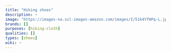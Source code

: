 ```yaml
---
title: "Hiking shoes"
description: ~
image: "https://images-na.ssl-images-amazon.com/images/I/51k4YfHPq-L.jpg"
brands: []
purposes: [hiking-cloth]
qualities: []
types: [shoes]
wiki: ~
---
```

